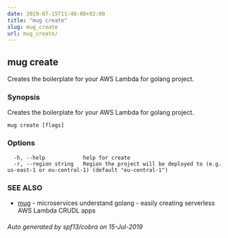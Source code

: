 ```yaml
---
date: 2019-07-15T11:48:00+02:00
title: "mug create"
slug: mug_create
url: mug_create/
---
```

## mug create

Creates the boilerplate for your AWS Lambda for golang project.

### Synopsis

Creates the boilerplate for your AWS Lambda for golang project.

```
mug create [flags]
```

### Options

```
  -h, --help            help for create
  -r, --region string   Region the project will be deployed to (e.g. us-east-1 or eu-central-1) (default "eu-central-1")
```

### SEE ALSO

* [mug](mug/)	 - microservices understand golang - easily creating serverless AWS Lambda CRUDL apps

###### Auto generated by spf13/cobra on 15-Jul-2019

